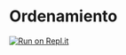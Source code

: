 # Ordenamiento
[![Run on Repl.it](https://repl.it/badge/github/DanielGuachamin/Ordenamiento)](https://repl.it/github/DanielGuachamin/Ordenamiento)